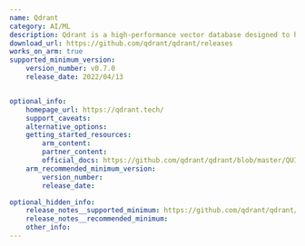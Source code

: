 ```yaml
---
name: Qdrant
category: AI/ML
description: Qdrant is a high-performance vector database designed to handle large-scale, high-dimensional vector data. It is particularly useful for applications in machine learning and artificial intelligence.
download_url: https://github.com/qdrant/qdrant/releases
works_on_arm: true
supported_minimum_version:
    version_number: v0.7.0
    release_date: 2022/04/13


optional_info:
    homepage_url: https://qdrant.tech/
    support_caveats:
    alternative_options:
    getting_started_resources:
        arm_content:
        partner_content:
        official_docs: https://github.com/qdrant/qdrant/blob/master/QUICK_START.md
    arm_recommended_minimum_version:
        version_number:
        release_date:

optional_hidden_info:
    release_notes__supported_minimum: https://github.com/qdrant/qdrant/releases/tag/v0.7.0
    release_notes__recommended_minimum:
    other_info: 
---
```


